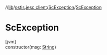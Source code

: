 //[lib](../../../index.md)/[ostis.jesc.client](../index.md)/[ScException](index.md)/[ScException](-sc-exception.md)

# ScException

[jvm]\
constructor(msg: [String](https://kotlinlang.org/api/latest/jvm/stdlib/kotlin/-string/index.html))
